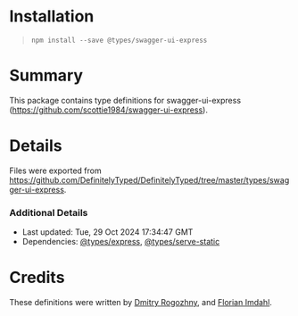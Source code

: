 # Installation
> `npm install --save @types/swagger-ui-express`

# Summary
This package contains type definitions for swagger-ui-express (https://github.com/scottie1984/swagger-ui-express).

# Details
Files were exported from https://github.com/DefinitelyTyped/DefinitelyTyped/tree/master/types/swagger-ui-express.

### Additional Details
 * Last updated: Tue, 29 Oct 2024 17:34:47 GMT
 * Dependencies: [@types/express](https://npmjs.com/package/@types/express), [@types/serve-static](https://npmjs.com/package/@types/serve-static)

# Credits
These definitions were written by [Dmitry Rogozhny](https://github.com/dmitryrogozhny), and [Florian Imdahl](https://github.com/ffflorian).
